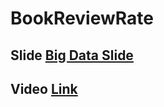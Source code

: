 # BookReviewRate

## Slide [Big Data Slide](https://github.com/dorakhiev/BookReviewRate/blob/main/Slide/Big%20Data%20Technology_BookReviewRatings.pptx)
## Video [Link](https://web.microsoftstream.com/video/fb4a93ae-3875-4624-addf-898fa6569001?list=studio)
